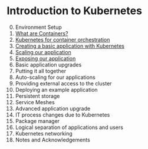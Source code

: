 # Introduction to Kubernetes

0. Environment Setup
1. [What are Containers?](/1_Intro_to_Containers)
2. [Kubernetes for container orchestration](2_Kubernetes_for_Containers)
3. [Creating a basic application with Kubernetes](3_Basic_K8S_App)
4. [Scaling our application](/4_Scaling_our_App)
5. [Exposing our application](/5_Exposing_our_App)
6. Basic application upgrades
7. Putting it all together
8. Auto-scaling for our applications
9. Providing external access to the cluster
10. Deploying an example application
11. Persistent storage
12. Service Meshes
13. Advanced application upgrade
14. IT process changes due to Kubernetes
15. Package manager
16. Logical separation of applications and users
17. Kubernetes networking
99. Notes and Acknowledgements



